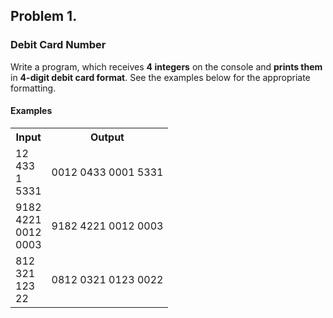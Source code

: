 ## Problem 1.                 
### Debit Card Number

Write a program, which receives **4 integers** on the
console and **prints them** in **4-digit debit card format**. See the
examples below for the appropriate formatting.

#### Examples

<table class="tg">
  <tr>
    <th class="tg-031e">Input</th>
    <th class="tg-031e">Output</th>
  </tr>
  <tr>
    <td class="tg-031e">12<br>433<br>1<br>5331</td>
    <td class="tg-031e">0012 0433 0001 5331<br></td>
  </tr>
  <tr>
    <td class="tg-031e">9182<br>4221<br>0012<br>0003</td>
    <td class="tg-031e">9182 4221 0012 0003</td>
  </tr>
  <tr>
    <td class="tg-031e">812<br>321<br>123<br>22</td>
    <td class="tg-031e">0812 0321 0123 0022</td>
  </tr>
</table>